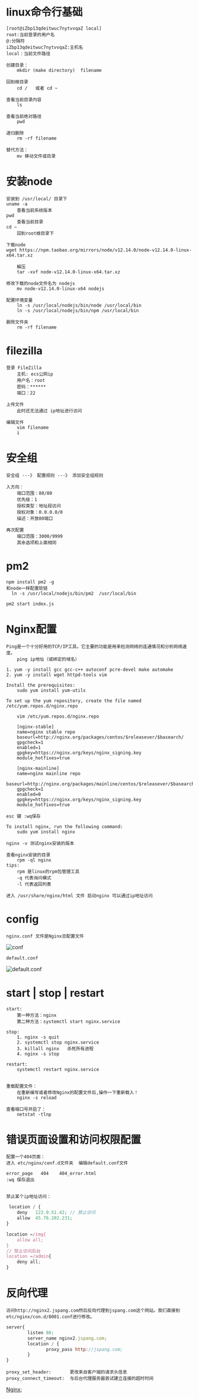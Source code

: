 # linux命令行基础

    [root@iZbp13qdeitwuc7nytvvqaZ local]
    root:当前登录的用户名
    @:分隔符
    iZbp13qdeitwuc7nytvvqaZ:主机名
    local：当前文件路径
    
    创建目录：
        mkdir (make directory)  filename 
        
    回到根目录
        cd /   或者 cd ~
    
    查看当前目录内容
        ls
        
    查看当前绝对路径
        pwd
        
    递归删除
        rm -rf filename
        
    替代方法：
        mv 移动文件或目录
        
        
# 安装node

    安装到 /usr/local/ 目录下
    uname -a 
        查看当前系统版本
    pwd
        查看当前目录
    cd ~
        回到root根目录下
        
    下载node 
    wget https://npm.taobao.org/mirrors/node/v12.14.0/node-v12.14.0-linux-x64.tar.xz
    
        解压
        tar -xvf node-v12.14.0-linux-x64.tar.xz
        
    修改下载的node文件名为 nodejs 
        mv node-v12.14.0-linux-x64 nodejs
        
    配置环境变量
        ln -s /usr/local/nodejs/bin/node /usr/local/bin
        ln -s /usr/local/nodejs/bin/npm /usr/local/bin
        
    删除文件夹
        rm -rf filename
        
# filezilla
    
    登录 FileZilla
        主机: ecs公网ip
        用户名：root
        密码：******
        端口：22
    
    上传文件
        此时还无法通过 ip地址进行访问
    
    编辑文件
        vim filename
        i
# 安全组

    安全组 ---》 配置规则 ---》 添加安全组规则
    
    入方向：
        端口范围：80/80
        优先级：1
        授权类型：地址段访问
        授权对象：0.0.0.0/0
        描述：开放80端口
        
    再次配置
        端口范围：3000/9999
        其余选项和上面相同
     
# pm2

    npm install pm2 -g
    和node一样配置软链
      ln -s /usr/local/nodejs/bin/pm2  /usr/local/bin
      
    pm2 start index.js


# Nginx配置

    Ping是一个十分好用的TCP/IP工具。它主要的功能是用来检测网络的连通情况和分析网络速度。
        ping ip地址（或绑定的域名）
        
    1. yum -y install gcc gcc-c++ autoconf pcre-devel make automake
    2. yum -y install wget httpd-tools vim
    
    Install the prerequisites:
        sudo yum install yum-utils
        
    To set up the yum repository, create the file named /etc/yum.repos.d/nginx.repo
    
        vim /etc/yum.repos.d/nginx.repo
        
        [nginx-stable]
        name=nginx stable repo
        baseurl=http://nginx.org/packages/centos/$releasever/$basearch/
        gpgcheck=1
        enabled=1
        gpgkey=https://nginx.org/keys/nginx_signing.key
        module_hotfixes=true
        
        [nginx-mainline]
        name=nginx mainline repo
        baseurl=http://nginx.org/packages/mainline/centos/$releasever/$basearch/
        gpgcheck=1
        enabled=0
        gpgkey=https://nginx.org/keys/nginx_signing.key
        module_hotfixes=true
        
    esc 键 :wq保存
    
    To install nginx, run the following command:
        sudo yum install nginx  
        
    nginx -v 测试nginx安装的版本
    
    查看nginx安装的目录
        rpm -ql nginx
    tips:
        rpm 是linux的rpm包管理工具
        -q 代表询问模式
        -l 代表返回列表
    
    进入 /usr/share/nginx/html 文件 启动nginx 可以通过ip地址访问

# config
    
    nginx.conf 文件是Nginx总配置文件
![conf](https://github.com/JayK0720/Front-End/blob/master/134-ECS%E7%8E%AF%E5%A2%83%E9%85%8D%E7%BD%AE/imgs/nginx.conf.png)

    default.conf
![default.conf](https://github.com/JayK0720/Front-End/blob/master/134-ECS%E7%8E%AF%E5%A2%83%E9%85%8D%E7%BD%AE/imgs/default.conf.png)    
    
    
    
# start | stop | restart

    start:
        第一种方法：nginx
        第二种方法：systemctl start nginx.service
        
    stop:
        1. nginx -s quit    
        2. systemctl stop nginx.service
        3. killall nginx   杀死所有进程
        4. nginx -s stop
        
    restart:
        systemctl restart nginx.service
        
        
    重载配置文件：
        在重新编写或者修改Nginx的配置文件后,操作一下重新载入！
        nginx -s reload
    
    查看端口号开启了：
        netstat -tlnp
  
# 错误页面设置和访问权限配置  
    
    配置一个404页面：
    进入 etc/nginx/conf.d文件夹  编辑default.conf文件 

    error_page   404    404_error.html
    :wq 保存退出    
    
    
    禁止某个ip地址访问：
```js
 location / {
    deny   123.9.51.42; // 禁止访问
    allow  45.76.202.231;   
}

location =/img{
    allow all;
}
// 禁止访问后台
location =/admin{
    deny all;
}
```
# 反向代理
    
    访问http://nginx2.jspang.com然后反向代理到jspang.com这个网站。我们直接到etc/nginx/con.d/8001.conf进行修改。
```js
server{
        listen 80;
        server_name nginx2.jspang.com;
        location / {
               proxy_pass http://jspang.com;
        }
}
```
    proxy_set_header:       更改来自客户端的请求头信息
    proxy_connect_timeout:  与后台代理服务器尝试建立连接的超时时间
    
[Nginx](http://nginx.org/en/linux_packages.html#RHEL-CentOS);